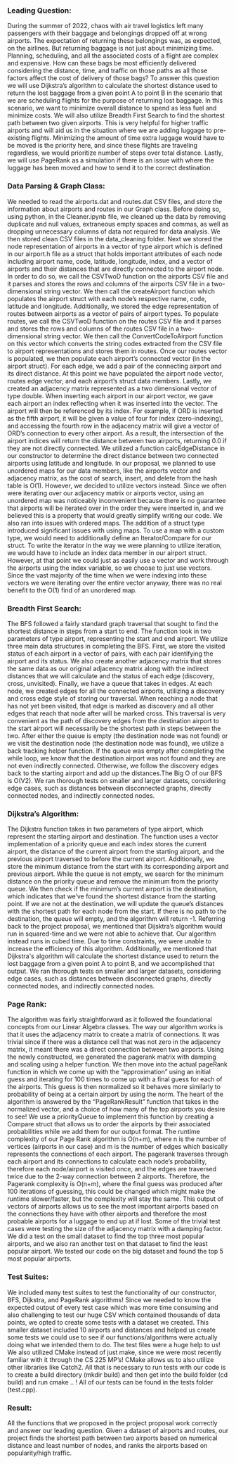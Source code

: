### Leading Question:
During the summer of 2022, chaos with air travel logistics left many passengers with their baggage and belongings dropped off at wrong airports. The expectation of returning these belongings was, as expected, on the airlines. But returning baggage is not just about minimizing time. Planning, scheduling, and all the associated costs of a flight are complex and expensive. How can these bags be most efficiently delivered considering the distance, time, and traffic on those paths as all those factors affect the cost of delivery of those bags?
To answer this question we will use Dijkstra’s algorithm to calculate the shortest distance used to return the lost baggage from a given point A to point B in the scenario that we are scheduling flights for the purpose of returning lost baggage. In this scenario, we want to minimize overall distance to spend as less fuel and minimize costs. We will also utilize Breadth First Search to find the shortest path between two given airports. This is very helpful for higher traffic airports and will aid us in the situation where we are adding luggage to pre-existing flights. Minimizing the amount of time extra luggage would have to be moved is the priority here, and since these flights are traveling regardless, we would prioritize number of steps over total distance. Lastly, we will use PageRank as a simulation if there is an issue with where the luggage has been moved and how to send it to the correct destination.
### Data Parsing & Graph Class: 
We needed to read the airports.dat and routes.dat CSV files, and store the information about airports and routes in our Graph class. Before doing so, using python, in the Cleaner.ipynb file, we cleaned up the data by removing duplicate and null values, extraneous empty spaces and commas, as well as dropping unnecessary columns of data not required for data analysis. We then stored clean CSV files in the data_cleaning folder.
Next we stored the node representation of airports in a vector of type airport which is defined in our airport.h file as a struct that holds important attributes of each node including airport name, code, latitude, longitude, index, and a vector of airports and their distances that are directly connected to the airport node. In order to do so, we call the CSVTwoD function on the airports CSV file and it parses and stores the rows and columns of the airports CSV file in a two-dimensional string vector. We then call the createAirport function which populates the airport struct with each node’s respective name, code, latitude and longitude.
Additionally, we stored the edge representation of routes between airports as a vector of pairs of airport types. To populate routes, we call the CSVTwoD function on the routes CSV file and it parses and stores the rows and columns of the routes CSV file in a two-dimensional string vector. We then call the ConvertCodeToAirport function on this vector which converts the string codes extracted from the CSV file to airport representations and stores them in routes. Once our routes vector is populated, we then populate each airport’s connected vector (in the airport struct). For each edge, we add a pair of the connecting airport and its direct distance. At this point we have populated the airport node vector, routes edge vector, and each airport’s struct data members. 
Lastly, we created an adjacency matrix represented as a two dimensional vector of type double. When inserting each airport in our airport vector, we gave each airport an index reflecting when it was inserted into the vector. The airport will then be referenced by its index. For example, if ORD is inserted as the fifth airport, it will be given a value of four for index (zero-indexing), and accessing the fourth row in the adjacency matrix will give a vector of ORD’s connection to every other airport. As a result, the intersection of the airport indices will return the distance between two airports, returning 0.0 if they are not directly connected. We utilized a function calcEdgeDistance in our constructor to determine the direct distance between two connected airports using latitude and longitude. 
In our proposal, we planned to use unordered maps for our data members, like the airports vector and adjacency matrix, as the cost of search, insert, and delete from the hash table is O(1). However, we decided to utilize vectors instead. Since we often were iterating over our adjacency matrix or airports vector, using an unordered map was noticeably inconvenient because there is no guarantee that airports will be iterated over in the order they were inserted in, and we believed this is a property that would greatly simplify writing our code. We also ran into issues with ordered maps. The addition of a struct type introduced significant issues with using maps. To use a map with a custom type, we would need to additionally define an Iterator/Compare for our struct. To write the iterator in the way we were planning to utilize iteration, we would have to include an index data member in our airport struct. However, at that point we could just as easily use a vector and work through the airports using the index variable, so we choose to just use vectors. Since the vast majority of the time when we were indexing into these vectors we were iterating over the entire vector anyway, there was no real benefit to the O(1) find of an unordered map. 
### Breadth First Search: 
The BFS followed a fairly standard graph traversal that sought to find the shortest distance in steps from a start to end. The function took in two parameters of type airport, representing the start and end airport. We utilize three main data structures in completing the BFS. First, we store the visited status of each airport in a vector of pairs, with each pair identifying the airport and its status. We also create another adjacency matrix that stores the same data as our original adjacency matrix along with the indirect distances that we will calculate and the status of each edge (discovery, cross, unvisited). Finally, we have a queue that takes in edges. At each node, we created edges for all the connected airports, utilizing a discovery and cross edge style of storing our traversal. When reaching a node that has not yet been visited, that edge is marked as discovery and all other edges that reach that node after will be marked cross. This traversal is very convenient as the path of discovery edges from the destination airport to the start airport will necessarily be the shortest path in steps between the two. After either the queue is empty (the destination node was not found) or we visit the destination node (the destination node was found), we utilize a back tracking helper function. If the queue was empty after completing the while loop, we know that the destination airport was not found and they are not even indirectly connected. Otherwise, we follow the discovery edges back to the starting airport and add up the distances.The Big O of our BFS is O(V2). We ran thorough tests on smaller and larger datasets, considering edge cases, such as distances between disconnected graphs, directly connected nodes, and indirectly connected nodes.
### Dijkstra’s Algorithm: 
The Dijkstra function takes in two parameters of type airport, which represent the starting airport and destination. The function uses a vector implementation of a priority queue and each index stores the current airport, the distance of the current airport from the starting airport, and the previous airport traversed to before the current airport. Additionally, we store the minimum distance from the start with its corresponding airport and previous airport. While the queue is not empty, we search for the minimum distance on the priority queue and remove the minimum from the priority queue. We then check if the minimum’s current airport is the destination, which indicates that we’ve found the shortest distance from the starting point. If we are not at the destination, we will update the queue’s distances with the shortest path for each node from the start. If there is no path to the destination, the queue will empty, and the algorithm will return -1. Referring back to the project proposal, we mentioned that Dijsktra’s algorithm would run in squared-time and we were not able to achieve that. Our algorithm instead runs in cubed time. Due to time constraints, we were unable to increase the efficiency of this algorithm. Additionally, we mentioned that Dijkstra's algorithm will calculate the shortest distance used to return the lost baggage from a given point A to point B, and we accomplished that output. We ran thorough tests on smaller and larger datasets, considering edge cases, such as distances between disconnected graphs, directly connected nodes, and indirectly connected nodes.
### Page Rank: 
The algorithm was fairly straightforward as it followed the foundational concepts from our Linear Algebra classes. The way our algorithm works is that it uses the adjacency matrix to create a matrix of connections. It was trivial since if there was a distance cell that was not zero in the adjacency matrix, it meant there was a direct connection between two airports. Using the newly constructed, we generated the pagerank matrix with damping and scaling using a helper function. We then move into the actual pageRank function in which we come up with the “approximation” using an initial guess and iterating for 100 times to come up with a final guess for each of the airports. This guess is then normalized so it behaves more similarly to probability of being at a certain airport by using the norm. The heart of the algorithm is answered by the “PageRankResult” function that takes in the normalized vector, and a choice of how many of the top airports you desire to see! We use a priorityQueue to implement this function by creating a Compare struct that allows us to order the airports by their associated probabilities while we add them for our output format. The runtime complexity of our Page Rank algorithm is O(n+m), where n is the number of vertices (airports in our case) and m is the number of edges which basically represents the connections of each airport. The pagerank traverses through each airport and its connections to calculate each node’s probability, therefore each node/airport is visited once, and the edges are traversed twice due to the 2-way connection between 2 airports. Therefore, the Pagerank complexity is O(n+m), where the final guess was produced after 100 iterations of guessing, this could be changed which might make the runtime slower/faster, but the complexity will stay the same. This output of vectors of airports allows us to see the most important airports based on the connections they have with other airports and therefore the most probable airports for a luggage to end up at if lost. Some of the trivial test cases were testing the size of the adjacency matrix with a damping factor. We did a test on the small dataset to find the top three most popular airports, and we also ran another test on that dataset to find the least popular airport. We tested our code on the big dataset and found the top 5 most popular airports. 
### Test Suites: 
We included many test suites to test the functionality of our constructor, BFS, Dijkstra, and PageRank algorithms! Since we needed to know the expected output of every test case which was more time consuming and also challenging to test our huge CSV which contained thousands of data points, we opted to create some tests with a dataset we created. This smaller dataset included 10 airports and distances and helped us create some tests we could use to see if our functions/algorithms were actually doing what we intended them to do. The test files were a huge help to us! We also utilized CMake instead of just make, since we were most recently familiar with it through the CS 225 MP’s! CMake allows us to also utilize other libraries like Catch2. All that is necessary to run tests with our code is to create a build directory (mkdir build) and then get into the build folder (cd build) and run cmake .. ! All of our tests can be found in the tests folder (test.cpp).
### Result:
All the functions that we proposed in the project proposal work correctly and answer our leading question. Given a dataset of airports and routes, our project finds the shortest path between two airports based on numerical distance and least number of nodes, and ranks the airports based on popularity/high traffic.

